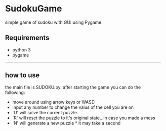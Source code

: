 # SudokuGame
simple game of sudoku with GUI using Pygame.

## Requirements
- python 3 
- pygame
---
## how to use
the main file is SUDOKU.py. after starting the game you can do the following:
- move around using arrow keys or WASD 
- input any number to change the valus of the cell you are on
- 'U' will solve the current puzzle.
- 'R' will reset the puzzle to it's original state...in case you made a mess
- 'N' will generate a new puzzle   * it may take a second

